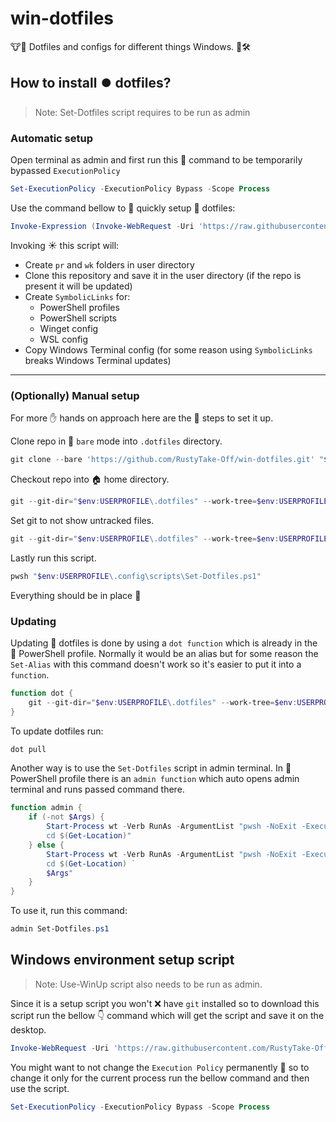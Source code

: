 # win-dotfiles

🐮📄 Dotfiles and configs for different things Windows. 🔢🛠️

## How to install ⏺️ dotfiles?

> Note: Set-Dotfiles script requires to be run as admin

### Automatic setup

Open terminal as admin and first run this 🗽 command to be temporarily bypassed `ExecutionPolicy`

```powershell
Set-ExecutionPolicy -ExecutionPolicy Bypass -Scope Process
```

Use the command bellow to 🚀 quickly setup 🔵 dotfiles:

```powershell
Invoke-Expression (Invoke-WebRequest -Uri 'https://raw.githubusercontent.com/RustyTake-Off/win-dotfiles/main/.config/scripts/Set-Dotfiles.ps1' -UseBasicParsing).Content | Invoke-Expression
```

Invoking ☀️ this script will:

* Create `pr` and `wk` folders in user directory
* Clone this repository and save it in the user directory (if the repo is present it will be updated)
* Create `SymbolicLinks` for:
  * PowerShell profiles
  * PowerShell scripts
  * Winget config
  * WSL config
* Copy Windows Terminal config (for some reason using `SymbolicLinks` breaks Windows Terminal updates)

---

### (Optionally) Manual setup

For more ✋ hands on approach here are the 🐾 steps to set it up.

Clone repo in 🐻 `bare` mode into `.dotfiles` directory.

```powershell
git clone --bare 'https://github.com/RustyTake-Off/win-dotfiles.git' "$env:USERPROFILE\.dotfiles"
```

Checkout repo into 🏠 home directory.

```powershell
git --git-dir="$env:USERPROFILE\.dotfiles" --work-tree=$env:USERPROFILE checkout
```

Set git to not show untracked files.

```powershell
git --git-dir="$env:USERPROFILE\.dotfiles" --work-tree=$env:USERPROFILE config status.showUntrackedFiles no
```

Lastly run this script.

```powershell
pwsh "$env:USERPROFILE\.config\scripts\Set-Dotfiles.ps1"
```

Everything should be in place 🙂

### Updating

Updating 🔵 dotfiles is done by using a `dot function` which is already in the 🚰 PowerShell profile. Normally it would be an alias but for some reason the `Set-Alias` with this command doesn't work so it's easier to put it into a `function`.

```powershell
function dot {
    git --git-dir="$env:USERPROFILE\.dotfiles" --work-tree=$env:USERPROFILE $Args
}
```

To update dotfiles run:

```powershell
dot pull
```

Another way is to use the `Set-Dotfiles` script in admin terminal. In 🚰 PowerShell profile there is an `admin function` which auto opens admin terminal and runs passed command there.

```powershell
function admin {
    if (-not $Args) {
        Start-Process wt -Verb RunAs -ArgumentList "pwsh -NoExit -ExecutionPolicy Bypass -Command `
        cd $(Get-Location)"
    } else {
        Start-Process wt -Verb RunAs -ArgumentList "pwsh -NoExit -ExecutionPolicy Bypass -Command `
        cd $(Get-Location) `
        $Args"
    }
}
```

To use it, run this command:

```powershell
admin Set-Dotfiles.ps1
```

## Windows environment setup script

> Note: Use-WinUp script also needs to be run as admin.

Since it is a setup script you won't ❌ have `git` installed so to download this script run the bellow 👇 command which will get the script and save it on the desktop.

```powershell
Invoke-WebRequest -Uri 'https://raw.githubusercontent.com/RustyTake-Off/win-dotfiles/main/.config/scripts/Use-WinUp.ps1' -UseBasicParsing
```

You might want to not change the `Execution Policy` permanently 🧊 so to change it only for the current process run the bellow command and then use the script.

```powershell
Set-ExecutionPolicy -ExecutionPolicy Bypass -Scope Process
```
